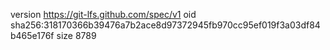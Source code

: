 version https://git-lfs.github.com/spec/v1
oid sha256:318170366b39476a7b2ace8d97372945fb970cc95ef019f3a03df84b465e176f
size 8789
